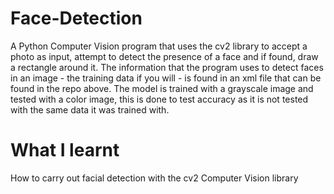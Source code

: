 # Face-Detection
A Python Computer Vision program that uses the cv2 library to accept a photo as input, attempt to detect the presence of a face and if found, draw a rectangle around it. 
The information that the program uses to detect faces in an image - the training data if you will - is found in an xml file that can be found in the repo above. 
The model is trained with a grayscale image and tested with a color image, this is done to test accuracy as it is not tested with the same data it was trained with. 

# What I learnt 
How to carry out facial detection with the cv2 Computer Vision library 

